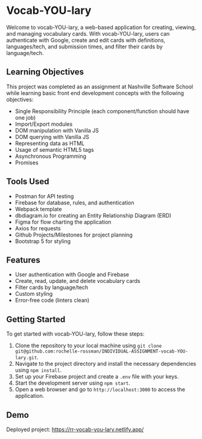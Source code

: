 
# Vocab-YOU-lary

Welcome to vocab-YOU-lary, a web-based application for creating, viewing, and managing vocabulary cards. With vocab-YOU-lary, users can authenticate with Google, create and edit cards with definitions, languages/tech, and submission times, and filter their cards by language/tech.


## Learning Objectives
This project was completed as an assignment at Nashville Software School while learning basic front end development concepts with the following objectives:
- Single Responsibility Principle (each component/function should have one job)
- Import/Export modules
- DOM manipulation with Vanilla JS
- DOM querying with Vanilla JS
- Representing data as HTML
- Usage of semantic HTML5 tags
- Asynchronous Programming
- Promises 
## Tools Used
- Postman for API testing
- Firebase for database, rules, and authentication
- Webpack template
- dbdiagram.io for creating an Entity Relationship Diagram (ERD)
- Figma for flow charting the application
- Axios for requests
- Github Projects/Milestones for project planning
- Bootstrap 5 for styling
## Features
- User authentication with Google and Firebase
- Create, read, update, and delete vocabulary cards
- Filter cards by language/tech
- Custom styling
- Error-free code (linters clean)

## Getting Started
To get started with vocab-YOU-lary, follow these steps:

1. Clone the repository to your local machine using `git clone git@github.com:rochelle-rossman/INDIVIDUAL-ASSIGNMENT-vocab-YOU-lary.git`.
2. Navigate to the project directory and install the necessary dependencies using `npm install`.
3. Set up your Firebase project and create a `.env` file with your keys.
4. Start the development server using `npm start`.
5. Open a web browser and go to `http://localhost:3000` to access the application.

## Demo
Deployed project: https://rr-vocab-you-lary.netlify.app/
